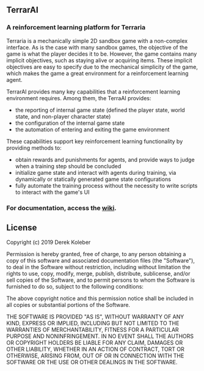 ## TerrarAI

### A reinforcement learning platform for Terraria

Terraria is a mechanically simple 2D sandbox game with a non-complex interface.
As is the case with many sandbox games, the objective of the game is what the player decides it to be.
However, the game contains many implicit objectives, such as staying alive or acquiring items.
These implicit objectives are easy to specify due to the mechanical simplicity of the game, 
which makes the game a great environment for a reinforcement learning agent.

TerrarAI provides many key capabilities that a reinforcement learning environment requires. 
Among them, the TerraAI provides:
* the reporting of internal game state (defined the player state, world state, and non-player character state)
* the configuration of the internal game state
* the automation of entering and exiting the game environment

These capabilities support key reinforcement learning functionality by providing methods to:
* obtain rewards and punishments for agents, and provide ways to judge when a training step should be concluded
* initialize game state and interact with agents during training, via dynamically or statically generated game state configurations
* fully automate the training process without the necessity to write scripts to interact with the game's UI

### For documentation, access the [wiki](https://github.com/dkoleber/TerrarAI/wiki).

## License

Copyright (c) 2019 Derek Koleber

Permission is hereby granted, free of charge, to any person obtaining a copy
of this software and associated documentation files (the "Software"), to deal
in the Software without restriction, including without limitation the rights
to use, copy, modify, merge, publish, distribute, sublicense, and/or sell
copies of the Software, and to permit persons to whom the Software is
furnished to do so, subject to the following conditions:

The above copyright notice and this permission notice shall be included in all
copies or substantial portions of the Software.

THE SOFTWARE IS PROVIDED "AS IS", WITHOUT WARRANTY OF ANY KIND, EXPRESS OR
IMPLIED, INCLUDING BUT NOT LIMITED TO THE WARRANTIES OF MERCHANTABILITY,
FITNESS FOR A PARTICULAR PURPOSE AND NONINFRINGEMENT. IN NO EVENT SHALL THE
AUTHORS OR COPYRIGHT HOLDERS BE LIABLE FOR ANY CLAIM, DAMAGES OR OTHER
LIABILITY, WHETHER IN AN ACTION OF CONTRACT, TORT OR OTHERWISE, ARISING FROM,
OUT OF OR IN CONNECTION WITH THE SOFTWARE OR THE USE OR OTHER DEALINGS IN THE
SOFTWARE.